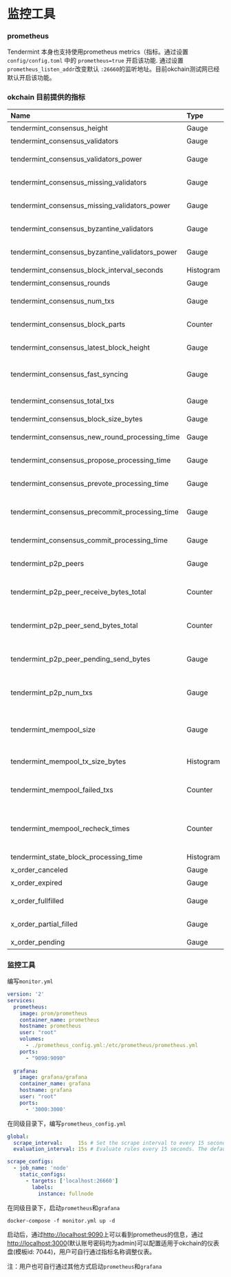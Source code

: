 <!---
order: 1
--->

# 监控工具

### prometheus

Tendermint 本身也支持使用prometheus metrics（指标。通过设置 `config/config.toml` 中的 `prometheus=true` 开启该功能. 通过设置`prometheus_listen_addr`改变默认 `:26660`的监听地址。目前okchain测试网已经默认开启该功能。

### okchain 目前提供的指标

| Name                                            | Type      |     Tags      | Description                         |
| :---------------------------------------------- | :-------- | :-----------: | :---------------------------------- |
| tendermint_consensus_height                     | Gauge     |       √       | 共识块高                            |
| tendermint_consensus_validators                 | Gauge     |       √       | 验证者数量                          |
| tendermint_consensus_validators_power           | Gauge     |       √       | 验证者总投票权重                    |
| tendermint_consensus_missing_validators         | Gauge     |       √       | 未参与验证者数量                    |
| tendermint_consensus_missing_validators_power   | Gauge     |       √       | 未参与验证者总投票权重              |
| tendermint_consensus_byzantine_validators       | Gauge     |       √       | 作恶验证者数量                      |
| tendermint_consensus_byzantine_validators_power | Gauge     |       √       | 作恶验证者总投票权重                |
| tendermint_consensus_block_interval_seconds     | Histogram |       √       | 出块间隔                            |
| tendermint_consensus_rounds                     | Gauge     |       √       | 共识轮次                            |
| tendermint_consensus_num_txs                    | Gauge     |       √       | 区块当前包含交易数量                |
| tendermint_consensus_block_parts                | Counter   |    peer_id    | 区块被切分的块数                    |
| tendermint_consensus_latest_block_height        | Gauge     |       √       | 已共识完成的最新块高                |
| tendermint_consensus_fast_syncing               | Gauge     |       √       | 0 (not fast syncing)  ，1 (syncing) |
| tendermint_consensus_total_txs                  | Gauge     |       √       | 区块中的交易总数量                  |
| tendermint_consensus_block_size_bytes           | Gauge     |       √       | 区块大小                            |
| tendermint_consensus_new_round_processing_time  | Gauge     |       √       | 共识初始化的时间                    |
| tendermint_consensus_propose_processing_time    | Gauge     |       √       | 共识propose时间                     |
| tendermint_consensus_prevote_processing_time    | Gauge     |       √       | 共识prevote时间                     |
| tendermint_consensus_precommit_processing_time  | Gauge     |       √       | 共识precommit时间                   |
| tendermint_consensus_commit_processing_time     | Gauge     |       √       | 共识commit时间                      |
| tendermint_p2p_peers                            | Gauge     |       √       | 连接的peer数量                      |
| tendermint_p2p_peer_receive_bytes_total         | Counter   | peer_id, chID | 从指定peer接受到的总字节数          |
| tendermint_p2p_peer_send_bytes_total            | Counter   | peer_id, chID | 发送到一个peer节点的总字节数        |
| tendermint_p2p_peer_pending_send_bytes          | Gauge     |    peer_id    | 处于等待发送状态的字节数量          |
| tendermint_p2p_num_txs                          | Gauge     |    peer_id    | 从某个peer节点广播过来的交易数量    |
| tendermint_mempool_size                         | Gauge     |       √       | transaction当前uncommitted数量      |
| tendermint_mempool_tx_size_bytes                | Histogram |       √       | 内存池中增加的交易大小              |
| tendermint_mempool_failed_txs                   | Counter   |       √       | 内存池中校验失败的交易数量          |
| tendermint_mempool_recheck_times                | Counter   |       √       | 内存池中执行过 rechecked的交易数量  |
| tendermint_state_block_processing_time          | Histogram |       √       | 区块处理时间                        |
| x_order_canceled                                | Gauge     |       √       | 取消的挂单                          |
| x_order_expired                                 | Gauge     |       √       | 过期的挂单                          |
| x_order_fullfilled                              | Gauge     |       √       | 处理完成的挂单                      |
| x_order_partial_filled                          | Gauge     |       √       | 处理部分的挂单                      |
| x_order_pending                                 | Gauge     |       √       | 待处理的挂单                        |

### 监控工具

编写`monitor.yml`

```yaml
version: '2'
services:
  prometheus:
    image: prom/prometheus
    container_name: prometheus
    hostname: prometheus
    user: "root"
    volumes:
      - ./prometheus_config.yml:/etc/prometheus/prometheus.yml
    ports:
      - "9090:9090"
      
  grafana:
    image: grafana/grafana
    container_name: grafana
    hostname: grafana
    user: "root"
    ports:
      - '3000:3000'      
```

在同级目录下，编写`prometheus_config.yml`

```yaml
global:
  scrape_interval:     15s # Set the scrape interval to every 15 seconds. Default is every 1 minute.
  evaluation_interval: 15s # Evaluate rules every 15 seconds. The default is every 1 minute.

scrape_configs:
  - job_name: 'node'
    static_configs:
      - targets: ['localhost:26660']
        labels:
          instance: fullnode
```

在同级目录下，启动`prometheus`和`grafana`

```shell
docker-compose -f monitor.yml up -d
```

启动后，通过[http://localhost:9090](http://localhost:9090/)上可以看到prometheus的信息，通过[http://localhost:3000](http://localhost:3000/)(默认账号密码均为admin)可以配置适用于okchain的仪表盘(模板id: 7044)，用户可自行通过指标名称调整仪表。

注：用户也可自行通过其他方式启动`prometheus`和`grafana`
